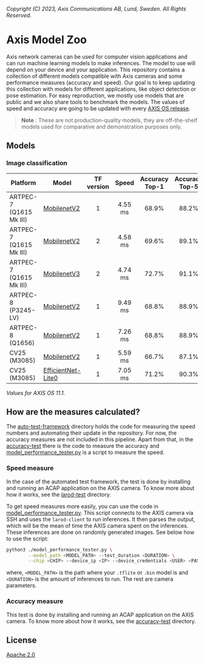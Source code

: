 *Copyright (C) 2023, Axis Communications AB, Lund, Sweden. All Rights Reserved.*

# Axis Model Zoo

Axis network cameras can be used for computer vision applications and can run machine learning models to make inferences. The model to use will depend on your device and your application. This repository contains a collection of different models compatible with Axis cameras and some performance measures (accuracy and speed). Our goal is to keep updating this collection with models for different applications, like object detection or pose estimation. For easy reproduction, we mostly use models that are public and we also share tools to benchmark the models. The values of speed and accuracy are going to be updated with every [AXIS OS release](https://help.axis.com/axis-os-release-notes).

> **Note** : These are not production-quality models, they are off-the-shelf models used for comparative and demonstration purposes only.

## Models

### Image classification

| Platform | Model | TF version | Speed | Accuracy Top-1 | Accuracy Top-5 |
| ---------- | ---------- | :----------: | :----------: | :----------: | :----------: |
| ARTPEC-7 (Q1615 Mk III) | [MobilenetV2](https://raw.githubusercontent.com/google-coral/test_data/master/mobilenet_v2_1.0_224_quant_edgetpu.tflite) | 1 | <!--A7_tf1_mnv2--> 4.55 ms <!--end_A7_tf1_mnv2--> | 68.9% | 88.2% |
| ARTPEC-7 (Q1615 Mk III) | [MobilenetV2](https://raw.githubusercontent.com/google-coral/test_data/master/tf2_mobilenet_v2_1.0_224_ptq_edgetpu.tflite)  | 2 | <!--A7_tf2_mnv2--> 4.58 ms <!--end_A7_tf2_mnv2--> | 69.6%  | 89.1%  |
| ARTPEC-7 (Q1615 Mk III) | [MobilenetV3](https://raw.githubusercontent.com/google-coral/test_data/master/tf2_mobilenet_v3_edgetpu_1.0_224_ptq_edgetpu.tflite) | 2 | <!--A7_tf2_mnv3--> 4.74 ms <!--end_A7_tf2_mnv3--> | 72.7% | 91.1% |
| ARTPEC-8 (P3245-LV) | [MobilenetV2](https://raw.githubusercontent.com/google-coral/test_data/master/mobilenet_v2_1.0_224_quant.tflite)  | 1  | <!--A8_P_tf1_mnv2--> 9.49 ms <!--end_A8_P_tf1_mnv2--> | 68.8% | 88.9% |
| ARTPEC-8 (Q1656)  | [MobilenetV2](https://raw.githubusercontent.com/google-coral/test_data/master/mobilenet_v2_1.0_224_quant.tflite)  | 1  | <!--A8_tf1_mnv2--> 7.26 ms <!--end_A8_tf1_mnv2--> | 68.8% | 88.9% |
| CV25 (M3085) | [MobilenetV2](https://acap-ml-model-storage.s3.amazonaws.com/mobilenetv2_cavalry.bin)   | 1  | <!--cv25_tf1_mnv2--> 5.59 ms <!--end_cv25_tf1_mnv2--> | 66.7%  | 87.1% |
| CV25 (M3085) | [EfficientNet-Lite0](https://acap-ml-model-storage.s3.amazonaws.com/EfficientNet-lite0.bin)  | 1  | <!--cv25_tf1_ens--> 7.05 ms <!--end_cv25_tf1_ens--> | 71.2%  | 90.3% |

*Values for AXIS OS 11.1.*

## How are the measures calculated?

The [auto-test-framework](./scripts/auto-test-framework) directory holds the code for measuring the speed numbers and automating their update in the repository. For now, the accuracy measures are not included in this pipeline. Apart from that, in the [accuracy-test](./scripts/accuracy-test) there is the code to measure the accuracy and [model_performance_tester.py](./scripts/model_performance_tester.py) is a script to measure the speed.

### Speed measure

In the case of the automated test framework, the test is done by installing and running an ACAP application on the AXIS camera. To know more about how it works, see the [larod-test](./scripts/auto-test-framework/larod-test) directory.

To get speed measures more easily, you can use the code in [model_performance_tester.py](./scripts/model_performance_tester.py). This script connects to the AXIS camera via SSH and uses the `larod-client` to run inferences. It then parses the output, which will be the mean of time the AXIS camera spent on the inferences. These inferences are done on randomly generated images. See below how to use the script:

```sh
python3 ./model_performance_tester.py \
        --model_path <MODEL_PATH> --test_duration <DURATION> \
        --chip <CHIP> --device_ip <IP> --device_credentials <USER> <PASS> --camera_port <SSH_PORT>
```

where, `<MODEL_PATH>` is the path where your `.tflite` or `.bin` model is and `<DURATION>` is the amount of inferences to run. The rest are camera parameters.

### Accuracy measure

This test is done by installing and running an ACAP application on the AXIS camera. To know more about how it works, see the [accuracy-test](./scripts/accuracy-test/) directory.

## License

[Apache 2.0](./LICENSE)
